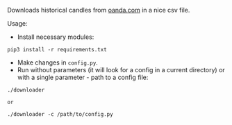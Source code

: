 Downloads historical candles from [oanda.com](https://www.oanda.com/) in a nice csv file.

Usage:
- Install necessary modules:
```
pip3 install -r requirements.txt
```
- Make changes in `config.py`.
- Run without parameters (it will look for a config in a current directory) or with a single parameter - path to a config file:
```
./downloader

or

./downloader -c /path/to/config.py
